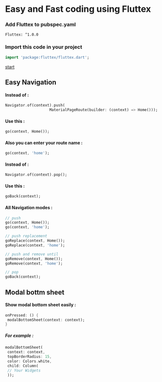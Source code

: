 # Easy and Fast coding using Fluttex

### Add Fluttex to pubspec.yaml
`Fluttex: ^1.0.0`
### Import this code in your project
```Dart
import 'package:fluttex/fluttex.dart';
```

[start](#-modal-bottm-sheet)

## Easy Navigation

#### Instead of :
```Dart
Navigator.of(context).push(
                    MaterialPageRoute(builder: (context) => Home()));
```

#### Use this :
```Dart
go(context, Home());
```
#### Also you can enter your route name :
```Dart
go(context, 'home');
```



#### Instead of :
```Dart
Navigator.of(context).pop();
```
#### Use this :
```Dart
goBack(context);
```

#### All Navigation modes : 
```Dart
// push
go(context, Home());
go(context, 'home'); 

// push replacement
goReplace(context, Home());
goReplace(context, 'home');

// push and remove until
goRemove(context, Home());
goRemove(context, 'home');

// pop
goBack(context);

```

## Modal bottm sheet

#### Show modal bottom sheet easily :
```Dart
onPressed: () {
 modalBottomSheet(context: context);
}
```
##### For example :
```Dart
modalBottomSheet(
 context: context,
 topBorderRadius: 15,
 color: Colors.white,
 child: Column(
 // Your Widgets
 ));
              
```
